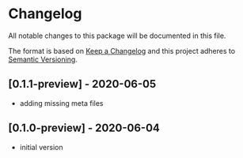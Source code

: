 # Changelog
All notable changes to this package will be documented in this file.

The format is based on [Keep a Changelog](http://keepachangelog.com/en/1.0.0/)
and this project adheres to [Semantic Versioning](http://semver.org/spec/v2.0.0.html).

## [0.1.1-preview] - 2020-06-05
- adding missing meta files

## [0.1.0-preview] - 2020-06-04
- initial version
